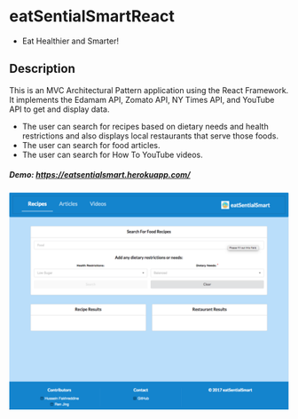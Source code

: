 # eatSentialSmartReact

* Eat Healthier and Smarter!

## Description

This is an MVC Architectural Pattern application using the React Framework. It implements the Edamam API, Zomato API, NY Times API, and YouTube API to get and display data.

* The user can search for recipes based on dietary needs and health restrictions and also displays local restaurants that serve those foods. 
* The user can search for food articles. 
* The user can search for How To YouTube videos.

##### Demo: https://eatsentialsmart.herokuapp.com/

![Node](public/assets/img/eatSentialSmart.png)

